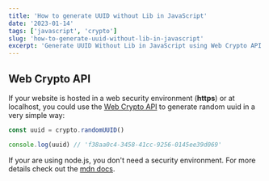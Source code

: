 ```yaml
---
title: 'How to generate UUID without Lib in JavaScript'
date: '2023-01-14'
tags: ['javascript', 'crypto']
slug: 'how-to-generate-uuid-without-lib-in-javascript'
excerpt: 'Generate UUID Without Lib in JavaScript using Web Crypto API from native browser APi'
---
```


## Web Crypto API

If your website is hosted in a web security environment (**https**) or at localhost, you could use the [Web Crypto API](https://developer.mozilla.org/en-US/docs/Web/API/Web_Crypto_API) to generate random uuid in a very simple way:

```jsx
const uuid = crypto.randomUUID()

console.log(uuid) // 'f38aa0c4-3458-41cc-9256-0145ee39d069'
```

If your are using node.js, you don't need a security environment. For more details check out the [mdn docs](https://developer.mozilla.org/en-US/docs/Web/API/Web_Crypto_API).